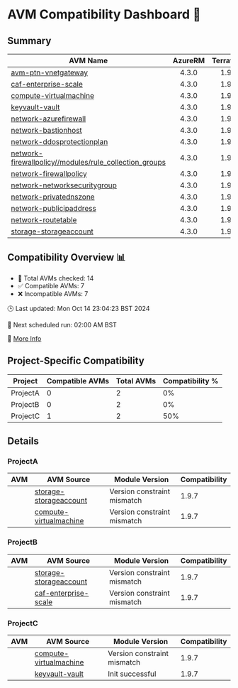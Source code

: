 # AVM Compatibility Dashboard 🚀

<!-- AVM_COMPATIBILITY_DASHBOARD_START -->

## Summary
| AVM Name | AzureRM | Terraform | Module | Compatible |
|----------|:-------:|:---------:|:------:|:----------:|
| [avm-ptn-vnetgateway](https://registry.terraform.io/modules/Azure/avm-ptn-vnetgateway/azurerm) | 4.3.0 | 1.9.7 | 0.6.0 | ❌ |
| [caf-enterprise-scale](https://registry.terraform.io/modules/Azure/caf-enterprise-scale/azurerm) | 4.3.0 | 1.9.7 | 6.0.0 | ❌ |
| [compute-virtualmachine](https://registry.terraform.io/modules/Azure/avm-res-compute-virtualmachine/azurerm) | 4.3.0 | 1.9.7 | 0.15.1 | ❌ |
| [keyvault-vault](https://registry.terraform.io/modules/Azure/avm-res-keyvault-vault/azurerm) | 4.3.0 | 1.9.7 | 0.9.1 | ✅ |
| [network-azurefirewall](https://registry.terraform.io/modules/Azure/avm-res-network-azurefirewall/azurerm) | 4.3.0 | 1.9.7 | 0.3.0 | ✅ |
| [network-bastionhost](https://registry.terraform.io/modules/Azure/avm-res-network-bastionhost/azurerm) | 4.3.0 | 1.9.7 | 0.3.0 | ❌ |
| [network-ddosprotectionplan](https://registry.terraform.io/modules/Azure/avm-res-network-ddosprotectionplan/azurerm) | 4.3.0 | 1.9.7 | 0.2.0 | ✅ |
| [network-firewallpolicy//modules/rule_collection_groups](https://registry.terraform.io/modules/Azure/avm-res-network-firewallpolicy/azurerm/0.3.1/submodules/rule_collection_groups) | 4.3.0 | 1.9.7 | 0.3.1 | ✅ |
| [network-firewallpolicy](https://registry.terraform.io/modules/Azure/avm-res-network-firewallpolicy/azurerm) | 4.3.0 | 1.9.7 | 0.3.1 | ✅ |
| [network-networksecuritygroup](https://registry.terraform.io/modules/Azure/avm-res-network-networksecuritygroup/azurerm) | 4.3.0 | 1.9.7 | 0.2.0 | ❌ |
| [network-privatednszone](https://registry.terraform.io/modules/Azure/avm-res-network-privatednszone/azurerm) | 4.3.0 | 1.9.7 | 0.2.0 | ❌ |
| [network-publicipaddress](https://registry.terraform.io/modules/Azure/avm-res-network-publicipaddress/azurerm) | 4.3.0 | 1.9.7 | 0.1.2 | ✅ |
| [network-routetable](https://registry.terraform.io/modules/Azure/avm-res-network-routetable/azurerm) | 4.3.0 | 1.9.7 | 0.3.0 | ✅ |
| [storage-storageaccount](https://registry.terraform.io/modules/Azure/avm-res-storage-storageaccount/azurerm) | 4.3.0 | 1.9.7 | 0.2.7 | ❌ |

## Compatibility Overview 📊
- 🔢 Total AVMs checked: 14
- ✅ Compatible AVMs: 7
- ❌ Incompatible AVMs: 7

🕒 Last updated: Mon Oct 14 23:04:23 BST 2024

🔄 Next scheduled run: 02:00 AM BST

🔗 [More Info](https://github.com/elabx-org/tf-avm-compatability-checker/actions/runs/11335643169)

## Project-Specific Compatibility

| Project | Compatible AVMs | Total AVMs | Compatibility % |
|---------|-----------------|------------|-----------------|
| ProjectA | 0 | 2 | 0% |
| ProjectB | 0 | 2 | 0% |
| ProjectC | 1 | 2 | 50% |

## Details

### ProjectA

| AVM | AVM Source | Module Version | Compatibility |
|-----|------------|----------------|---------------|
|  | [storage-storageaccount](https://registry.terraform.io/modules/Azure/avm-res-storage-storageaccount/azurerm) | Version constraint mismatch | 1.9.7 |
|  | [compute-virtualmachine](https://registry.terraform.io/modules/Azure/avm-res-compute-virtualmachine/azurerm) | Version constraint mismatch | 1.9.7 |
### ProjectB

| AVM | AVM Source | Module Version | Compatibility |
|-----|------------|----------------|---------------|
|  | [storage-storageaccount](https://registry.terraform.io/modules/Azure/avm-res-storage-storageaccount/azurerm) | Version constraint mismatch | 1.9.7 |
|  | [caf-enterprise-scale](https://registry.terraform.io/modules/Azure/caf-enterprise-scale/azurerm) | Version constraint mismatch | 1.9.7 |
### ProjectC

| AVM | AVM Source | Module Version | Compatibility |
|-----|------------|----------------|---------------|
|  | [compute-virtualmachine](https://registry.terraform.io/modules/Azure/avm-res-compute-virtualmachine/azurerm) | Version constraint mismatch | 1.9.7 |
|  | [keyvault-vault](https://registry.terraform.io/modules/Azure/avm-res-keyvault-vault/azurerm) | Init successful | 1.9.7 |
<!-- AVM_COMPATIBILITY_DASHBOARD_END -->
